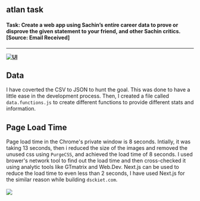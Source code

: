 <h2 align="left"> atlan task </h2>
<h4 align="left"> Task: Create a web app using Sachin’s entire career data to prove or disprove the given statement to your friend, and other Sachin critics.[Source: Email Received]
<h4>

---
[![UI ](https://img.shields.io/badge/User%20Interface-Link%20to%20UI-orange?style=for-the-badge&logo=appveyor)](https://tshirt10.netlify.app/)



## Data

I have coverted the CSV to JSON to hunt the goal. This was done to have a little ease in the development process.
Then, I created a file called `data.functions.js` to create different functions to provide different stats and information.

## Page Load Time

Page load time in the Chrome's private window is 8 seconds. Intially, it was taking 13 seconds, then i reduced the size of the images and removed the unused css using `PurgeCSS`, and achieved the load time of 8 seconds. I used brower's network tool to find out the load time and then cross-checked it using analytic tools like GTmatrix and Web.Dev.
Next.js can be used to reduce the load time to even less than 2 seconds, I have used Next.js for the similar reason while building `dsckiet.com`.
<br><br>
<img src="https://i.imgur.com/1UmSm1u.png"/>
